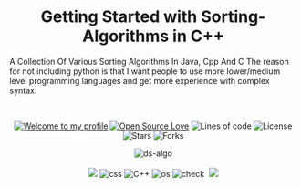 <h1 align="center">Getting Started with Sorting-Algorithms in C++</h1> 
<p>A Collection Of Various Sorting Algorithms In Java, Cpp And C
The reason for not including python is that I  want people to use more lower/medium level programming languages and get more experience with complex syntax.</p>
<br>
<div align="center">

[![Welcome to my profile](https://img.shields.io/badge/Hello,Programmer!-Welcome-blue.svg?style=flat&logo=github)](https://github.com/ST1LLWATER/Sorting-Algorithms)
[![Open Source Love](https://badges.frapsoft.com/os/v2/open-source.svg?v=103)](https://github.com/ST1LLWATER/Sorting-Algorithms)
![Lines of code](https://img.shields.io/tokei/lines/github/ST1LLWATER/Sorting-Algorithms?color=red&label=Lines%20of%20Code)
![License](https://img.shields.io/badge/License-Apache-red.svg)
![Stars](https://img.shields.io/github/stars/ST1LLWATER/Sorting-Algorithms?style=flat&logo=github)
![Forks](https://img.shields.io/github/forks/ST1LLWATER/Sorting-Algorithms?style=flat&logo=github)

</div>

<div align="center">
  <img src="https://hacktoberfest.digitalocean.com/_nuxt/img/logo-hacktoberfest-full.f42e3b1.svg" alt="ds-algo">
</div>

<br>

<div align="center">
  <img src="https://forthebadge.com/images/badges/for-you.svg" />

  <img src="https://forthebadge.com/images/badges/made-with-markdown.svg" alt="css">
  <img src="https://forthebadge.com/images/badges/made-with-c-plus-plus.svg" alt="C++">
  
  <img src="https://forthebadge.com/images/badges/open-source.svg" alt="os">
  <img src="https://forthebadge.com/images/badges/check-it-out.svg" alt="check">
  <img src="" alt="">
  <img src="https://forthebadge.com/images/badges/built-by-developers.svg" />
</div>

